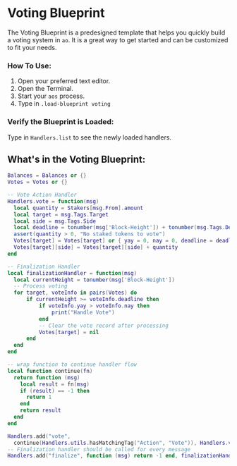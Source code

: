 # Voting Blueprint

The Voting Blueprint is a predesigned template that helps you quickly build a voting system in `ao`. It is a great way to get started and can be customized to fit your needs.

### How To Use:

1. Open your preferred text editor.
2. Open the Terminal.
3. Start your `aos` process.
4. Type in `.load-blueprint voting`

### Verify the Blueprint is Loaded:

Type in `Handlers.list` to see the newly loaded handlers.

## What's in the Voting Blueprint:

```lua
Balances = Balances or {}
Votes = Votes or {}

-- Vote Action Handler
Handlers.vote = function(msg)
  local quantity = Stakers[msg.From].amount
  local target = msg.Tags.Target
  local side = msg.Tags.Side
  local deadline = tonumber(msg['Block-Height']) + tonumber(msg.Tags.Deadline)
  assert(quantity > 0, "No staked tokens to vote")
  Votes[target] = Votes[target] or { yay = 0, nay = 0, deadline = deadline }
  Votes[target][side] = Votes[target][side] + quantity
end

-- Finalization Handler
local finalizationHandler = function(msg)
  local currentHeight = tonumber(msg['Block-Height'])
  -- Process voting
  for target, voteInfo in pairs(Votes) do
      if currentHeight >= voteInfo.deadline then
          if voteInfo.yay > voteInfo.nay then
              print("Handle Vote")
          end
          -- Clear the vote record after processing
          Votes[target] = nil
      end
  end
end

-- wrap function to continue handler flow
local function continue(fn)
  return function (msg)
    local result = fn(msg)
    if (result) == -1 then
      return 1
    end
    return result
  end
end

Handlers.add("vote",
  continue(Handlers.utils.hasMatchingTag("Action", "Vote")), Handlers.vote)
-- Finalization handler should be called for every message
Handlers.add("finalize", function (msg) return -1 end, finalizationHandler)
```
